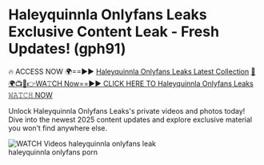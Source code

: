 # Haleyquinnla Onlyfans Leaks Exclusive Content Leak - Fresh Updates! (gph91)

🔥 ACCESS NOW 🌍==►► <a href="https://tinyurl.com/3fjeunct" rel="nofollow">Haleyquinnla Onlyfans Leaks Latest Collection</a></h3>
[🔴🌍📺📱👉WA𝚃CH Now==►► CLICK HERE TO Haleyquinnla Onlyfans Leaks 𝚆𝙰𝚃𝙲𝙷 NOW](https://tinyurl.com/3fjeunct)

Unlock Haleyquinnla Onlyfans Leaks's private videos and photos today! Dive into the newest 2025 content updates and explore exclusive material you won’t find anywhere else.


<a href="https://tinyurl.com/3fjeunct" rel="nofollow" data-target="animated-image.originalLink"><img src="https://camo.githubusercontent.com/8a4f000d20f83aca3bf7ec5f350d767afa0574a8a352519fd8cfa583a6f93a33/68747470733a2f2f692e696d6775722e636f6d2f644a486b345a712e676966" alt="WATCH Videos" data-canonical-src="https://i.imgur.com/dJHk4Zq.gif" style="max-width: 100%; display: inline-block;" data-target="animated-image.originalImage"></a>
haleyquinnla onlyfans leak<br>
haleyquinnla onlyfans porn
